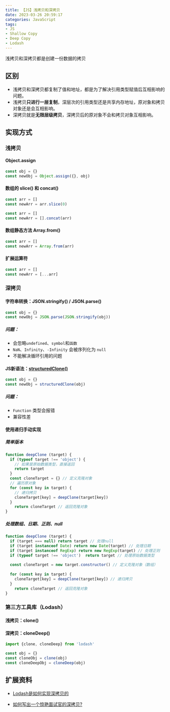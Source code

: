 ```yaml
---
title: 【JS】浅拷贝和深拷贝
date: 2023-03-26 20:59:17
categories: JavaScript
tags: 
- JS
- Shallow Copy
- Deep Copy
- Lodash
---
```


浅拷贝和深拷贝都是创建一份数据的拷贝

## 区别

- 浅拷贝和深拷贝都复制了值和地址，都是为了解决引用类型赋值后互相影响的问题。
- 浅拷贝**只进行一层复制**，深层次的引用类型还是共享内存地址，原对象和拷贝对象还是会互相影响。
- 深拷贝就是**无限层级拷贝**，深拷贝后的原对象不会和拷贝对象互相影响。

<!-- more -->

## 实现方式

### 浅拷贝

#### Object.assign

```js
const obj = {}
const newObj = Object.assign({}, obj)
```

#### 数组的 slice() 和 concat()

```js
const arr = []
const newArr = arr.slice(0)
```

```js
const arr = []
const newArr = [].concat(arr)
```

#### 数组静态方法 Array.from()

```js
const arr = []
const newArr = Array.from(arr)
```

#### 扩展运算符

```js
const arr = []
const newArr = [...arr]
```



### 深拷贝

#### 字符串转换：JSON.stringify() / JSON.parse()

```js
const obj = {}
const newObj = JSON.parse(JSON.stringify(obj))
```

##### 问题：

- 会忽略`undefined`、`symbol`和`函数`
- `NaN`、`Infinity`、`-Infinity` 会被序列化为 `null`
- 不能解决循环引用的问题

#### JS新语法：[structuredClone()](https://developer.mozilla.org/en-US/docs/Web/API/structuredClone)

```js
const obj = {}
const newObj = structuredClone(obj)
```

##### 问题：

- `Function` 类型会报错
- 兼容性差

#### 使用递归手动实现

##### 简单版本

```js
function deepClone (target) {
  if (typeof target !== 'object') {
    // 如果是原始数据类型，直接返回
    return target
  }
  const cloneTarget = {} // 定义克隆对象
  // 遍历原对象
  for (const key in target) {
    // 递归拷贝
    cloneTarget[key] = deepClone(target[key])
  }
 	return cloneTarget // 返回克隆对象
}
```

##### 处理数组、日期、正则、null

```js
function deepClone (target) {
  if (target === null) return target // 处理null
  if (target instanceof Date) return new Date(target) // 处理日期
  if (target instanceof RegExp) return new RegExp(target) // 处理正则
  if (typeof target !== 'object')  return target // 处理原始数据类型
  
  const cloneTarget = new target.constructor() // 定义克隆对象（数组）
 
  for (const key in target) {
    cloneTarget[key] = deepClone(target[key]) // 递归拷贝
  }
 	return cloneTarget // 返回克隆对象
}
```



### 第三方工具库（Lodash）

#### 浅拷贝：clone()

#### 深拷贝：cloneDeep()

```js
import {clone, cloneDeep} from 'lodash'

const obj = {}
const cloneObj = clone(obj)
const cloneDeepObj = cloneDeep(obj)
```



## 扩展资料

- [Lodash是如何实现深拷贝的](https://juejin.cn/post/6844903775283445767#heading-5)

- [如何写出一个惊艳面试官的深拷贝?](https://juejin.cn/post/6844903929705136141#heading-7)
